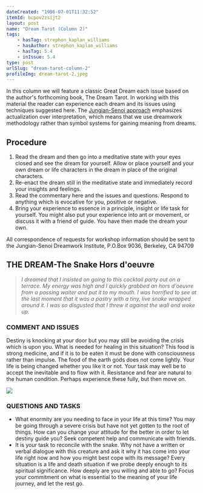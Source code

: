 ```yaml
---
dateCreated: "1986-07-01T11:32:52"
itemId: bcpov2zsijt2
layout: post
name: "Dream Tarot (Column 2)"
tags:
    - hasTag: strephon_kaplan_williams
    - hasAuthor: strephon_kaplan_williams
    - hasTag: 5.4
    - inIssue: 5.4
type: post
urlSlug: "dream-tarot-column-2"
profileImg: dream-tarot-2.jpeg
---
```


In this column we will feature a classic Great Dream each issue based on the author's forthcoming book, The Dream Tarot. In working with this material the reader can experience each dream and its issues using techniques suggested here. The [Jungian-Senoi approach](../bcpov2zsijsa/the-jungian-senoi-approach-to-dreamwork) emphasizes actualization over interpretation, which means that we use dreamwork methodology rather than symbol systems for gaining meaning from dreams.

## Procedure

1. Read the dream and then go into a meditative state with your eyes closed and see the dream for yourself. Allow or place yourself and your own dream or life characters in the dream in place of the original characters.
2. Re-enact the dream still in the meditative state and immediately record your insights and feelings.
3. Read the commentary here and the issues and questions. Respond to anything which is evocative for you, positive or negative.
4. Bring your experience to essence in a principle, insight or life task for yourself. You might also put your experience into ant or movement, or discuss it with a friend of guide. You have then made the dream your own.

All correspondence of requests for workshop information should be sent to the Jungian-Senoi Dreamwork Institute, P.O.Box 9036, Berkeley, CA 94709

## THE DREAM-The Snake Hors d'oeuvre

> _I dreamed that I insisted on going to this cocktail party out on a terrace. My energy was high and I quickly grabbed an hors d'oeuvre from a passing waiter and put it to my mouth. I was horrified to see at the last moment that it was a pastry with a tiny, live snake wrapped around it. I was so disgusted that I threw it against the wall and woke up._

### COMMENT AND ISSUES

Destiny is knocking at your door but you may still be avoiding the crisis which is upon you. What is needed for healing in this situation? This food is strong medicine, and if it is to be eaten it must be done with consciousness rather than impulse. The food of the earth gods does not come lightly. Your life is being changed whether you like it or not. Your task may well be to accept the inevitable and to flow with it. Resistance and fear are natural to the human condition. Perhaps experience these fully, but then move on.

![](../images/dream-tarot-2.jpeg)

### QUESTIONS AND TASKS

-   What enormity are you needing to face in your life at this time? You may be going through a severe crisis but have not yet gotten to the root of things. How can you change your attitude for the better in order to let destiny guide you? Seek competent help and communicate with friends.
-   It is your task to reconcile with the snake. Why not have a written or verbal dialogue with this creature and ask it why it has come into your life right now and how you might best cope with its message? Every situation is a life and death situation if we probe deeply enough to its spiritual significance. How deeply are you willing and able to go? Focus your commitment on what is essential to the meaning of your life journey, and let the rest go.

